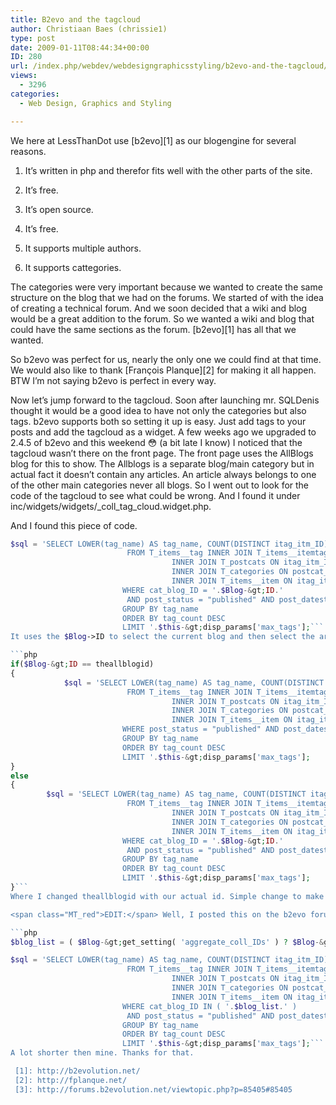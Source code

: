 ```yaml
---
title: B2evo and the tagcloud
author: Christiaan Baes (chrissie1)
type: post
date: 2009-01-11T08:44:34+00:00
ID: 280
url: /index.php/webdev/webdesigngraphicsstyling/b2evo-and-the-tagcloud/
views:
  - 3296
categories:
  - Web Design, Graphics and Styling

---
```

We here at LessThanDot use [b2evo][1] as our blogengine for several reasons. 

1) It&#8217;s written in php and therefor fits well with the other parts of the site.
  
2) It&#8217;s free.
  
3) It&#8217;s open source.
  
4) It&#8217;s free.
  
5) It supports multiple authors.
  
6) It supports cattegories.

The categories were very important because we wanted to create the same structure on the blog that we had on the forums. We started of with the idea of creating a technical forum. And we soon decided that a wiki and blog would be a great addition to the forum. So we wanted a wiki and blog that could have the same sections as the forum. [b2evo][1] has all that we wanted. 

So b2evo was perfect for us, nearly the only one we could find at that time. We would also like to thank [François Planque][2] for making it all happen. BTW I&#8217;m not saying b2evo is perfect in every way.

Now let&#8217;s jump forward to the tagcloud. Soon after launching mr. SQLDenis thought it would be a good idea to have not only the categories but also tags. b2evo supports both so setting it up is easy. Just add tags to your posts and add the tagcloud as a widget. A few weeks ago we upgraded to 2.4.5 of b2evo and this weekend 😳 (a bit late I know) I noticed that the tagcloud wasn&#8217;t there on the front page. The front page uses the AllBlogs blog for this to show. The Allblogs is a separate blog/main category but in actual fact it doesn&#8217;t contain any articles. An article always belongs to one of the other main categories never all blogs. So I went out to look for the code of the tagcloud to see what could be wrong. And I found it under inc/widgets/widgets/\_coll\_tag_cloud.widget.php. 

And I found this piece of code. 

```php
$sql = 'SELECT LOWER(tag_name) AS tag_name, COUNT(DISTINCT itag_itm_ID) AS tag_count
                          FROM T_items__tag INNER JOIN T_items__itemtag ON itag_tag_ID = tag_ID
                                    INNER JOIN T_postcats ON itag_itm_ID = postcat_post_ID
                                    INNER JOIN T_categories ON postcat_cat_ID = cat_ID
                                    INNER JOIN T_items__item ON itag_itm_ID = post_ID
                         WHERE cat_blog_ID = '.$Blog-&gt;ID.'
                          AND post_status = "published" AND post_datestart &lt; NOW()
                         GROUP BY tag_name
                         ORDER BY tag_count DESC
                         LIMIT '.$this-&gt;disp_params['max_tags'];```
It uses the $Blog->ID to select the current blog and then select the articles which is OK for all the real main categories but that doesn&#8217;t work for the all blogs category. So I changed it to this not so perfect version.

```php
if($Blog-&gt;ID == theallblogid)
{
            $sql = 'SELECT LOWER(tag_name) AS tag_name, COUNT(DISTINCT itag_itm_ID) AS tag_count
                          FROM T_items__tag INNER JOIN T_items__itemtag ON itag_tag_ID = tag_ID
                                    INNER JOIN T_postcats ON itag_itm_ID = postcat_post_ID
                                    INNER JOIN T_categories ON postcat_cat_ID = cat_ID
                                    INNER JOIN T_items__item ON itag_itm_ID = post_ID
                         WHERE post_status = "published" AND post_datestart &lt; NOW()
                         GROUP BY tag_name
                         ORDER BY tag_count DESC
                         LIMIT '.$this-&gt;disp_params['max_tags'];
}
else
{
        $sql = 'SELECT LOWER(tag_name) AS tag_name, COUNT(DISTINCT itag_itm_ID) AS tag_count
                          FROM T_items__tag INNER JOIN T_items__itemtag ON itag_tag_ID = tag_ID
                                    INNER JOIN T_postcats ON itag_itm_ID = postcat_post_ID
                                    INNER JOIN T_categories ON postcat_cat_ID = cat_ID
                                    INNER JOIN T_items__item ON itag_itm_ID = post_ID
                         WHERE cat_blog_ID = '.$Blog-&gt;ID.'
                          AND post_status = "published" AND post_datestart &lt; NOW()
                         GROUP BY tag_name
                         ORDER BY tag_count DESC
                         LIMIT '.$this-&gt;disp_params['max_tags'];
}```
Where I changed theallblogid with our actual id. Simple change to make it work.

<span class="MT_red">EDIT:</span> Well, I posted this on the b2evo forum aswell and there someone with a difficult handle (¥åßßå) posted another solution. [And here it is][3].

```php
$blog_list = ( $Blog-&gt;get_setting( 'aggregate_coll_IDs' ) ? $Blog-&gt;get_setting( 'aggregate_coll_IDs' ) : $Blog-&gt;ID );

$sql = 'SELECT LOWER(tag_name) AS tag_name, COUNT(DISTINCT itag_itm_ID) AS tag_count
                          FROM T_items__tag INNER JOIN T_items__itemtag ON itag_tag_ID = tag_ID
                                    INNER JOIN T_postcats ON itag_itm_ID = postcat_post_ID
                                    INNER JOIN T_categories ON postcat_cat_ID = cat_ID
                                    INNER JOIN T_items__item ON itag_itm_ID = post_ID
                         WHERE cat_blog_ID IN ( '.$blog_list.' )
                          AND post_status = "published" AND post_datestart &lt; NOW()
                         GROUP BY tag_name
                         ORDER BY tag_count DESC
                         LIMIT '.$this-&gt;disp_params['max_tags'];```
A lot shorter then mine. Thanks for that.

 [1]: http://b2evolution.net/
 [2]: http://fplanque.net/
 [3]: http://forums.b2evolution.net/viewtopic.php?p=85405#85405
